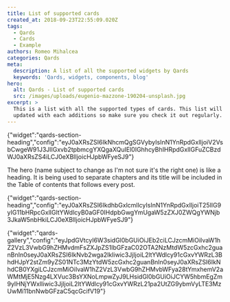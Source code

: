 ```yaml
---
title: List of supported cards
created_at: 2018-09-23T22:55:09.020Z
tags:
  - Qards
  - Cards
  - Example
authors: Romeo Mihalcea
categories: Qards
meta:
  description: A list of all the supported widgets by Qards
  keywords: 'Qards, widgets, components, blog'
hero:
  alt: Qards - List of supported cards
  src: /images/uploads/eugenio-mazzone-190204-unsplash.jpg
excerpt: >
  This is a list with all the supported types of cards. This list will be
  updated with each additions so make sure you check it out regularly.
---
```

{"widget":"qards-section-heading","config":"eyJ0aXRsZSI6IkNhcmQgSGVybyIsInN1YnRpdGxlIjoiV2VsbCwgeW91J3JlIGxvb2tpbmcgYXQgaXQuIEl0IGhhcyBhIHRpdGxlIGFuZCBzdWJ0aXRsZS4iLCJ0eXBlIjoicHJpbWFyeSJ9"}

The hero (name subject to change as I'm not sure it's the right one) is like a heading. It is being used to separate chapters and its title will be included in the Table of contents that follows every post.

{"widget":"qards-section-heading","config":"eyJ0aXRsZSI6IkdhbGxlcmllcyIsInN1YnRpdGxlIjoiT25lIG9yIG11bHRpcGxlIGltYWdlcyB0aGF0IHdpbGwgYmUgaW5zZXJ0ZWQgYWNjb3JkaW5nbHkiLCJ0eXBlIjoicHJpbWFyeSJ9"}

{"widget":"qards-gallery","config":"eyJpdGVtcyI6W3sidGl0bGUiOiJEb2ciLCJzcmMiOiIvaW1hZ2VzL3VwbG9hZHMvdmFsZXJpZS1lbGFzaC02OTA2NzMtdW5zcGxhc2guanBnIn0seyJ0aXRsZSI6IkNvb2wga2lkIiwic3JjIjoiL2ltYWdlcy91cGxvYWRzL3BhdHJpY2stZm9yZS01NTc3MzYtdW5zcGxhc2guanBnIn0seyJ0aXRsZSI6IkNhdCB0YXgiLCJzcmMiOiIvaW1hZ2VzL3VwbG9hZHMvbWFya28tYmxhemV2aWMtMjE5Nzg4LXVuc3BsYXNoLmpwZyJ9LHsidGl0bGUiOiJCYW5hbmEgZm9yIHNjYWxlIiwic3JjIjoiL2ltYWdlcy91cGxvYWRzL21pa2UtZG9ybmVyLTE3MzUwMi11bnNwbGFzaC5qcGcifV19"}
